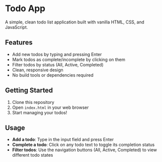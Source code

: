 # Todo App

A simple, clean todo list application built with vanilla HTML, CSS, and JavaScript.

## Features

- Add new todos by typing and pressing Enter
- Mark todos as complete/incomplete by clicking on them
- Filter todos by status (All, Active, Completed)
- Clean, responsive design
- No build tools or dependencies required

## Getting Started

1. Clone this repository
2. Open `index.html` in your web browser
3. Start managing your todos!

## Usage

- **Add a todo**: Type in the input field and press Enter
- **Complete a todo**: Click on any todo text to toggle its completion status
- **Filter todos**: Use the navigation buttons (All, Active, Completed) to view different todo states